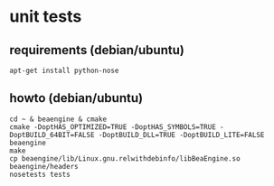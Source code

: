 # unit tests

## requirements (debian/ubuntu)

```
apt-get install python-nose
```

## howto (debian/ubuntu)

```
cd ~ & beaengine & cmake 
cmake -DoptHAS_OPTIMIZED=TRUE -DoptHAS_SYMBOLS=TRUE -DoptBUILD_64BIT=FALSE -DoptBUILD_DLL=TRUE -DoptBUILD_LITE=FALSE beaengine
make
cp beaengine/lib/Linux.gnu.relwithdebinfo/libBeaEngine.so beaengine/headers
nosetests tests
```


